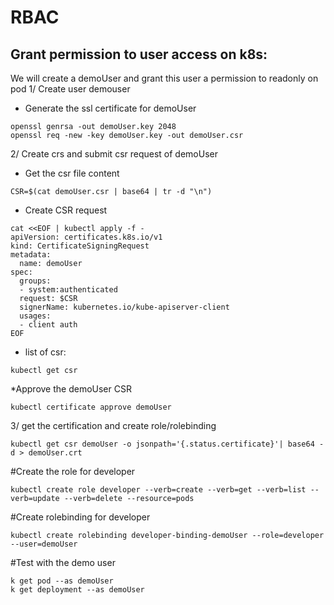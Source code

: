 # RBAC
## Grant permission to user access on k8s:
We will create a demoUser and grant this user a permission to readonly on pod 
1/ Create user demouser 
* Generate the ssl certificate for demoUser
```
openssl genrsa -out demoUser.key 2048
openssl req -new -key demoUser.key -out demoUser.csr 
```

2/ Create crs and submit csr request of demoUser

* Get the csr file content 
```
CSR=$(cat demoUser.csr | base64 | tr -d "\n")
```
* Create CSR request 
```
cat <<EOF | kubectl apply -f -
apiVersion: certificates.k8s.io/v1
kind: CertificateSigningRequest
metadata:
  name: demoUser
spec:
  groups:
  - system:authenticated
  request: $CSR
  signerName: kubernetes.io/kube-apiserver-client
  usages:
  - client auth
EOF
```
* list of csr: 
```
kubectl get csr
```
*Approve the demoUser CSR
```
kubectl certificate approve demoUser
```

3/ get the certification and create role/rolebinding
```
kubectl get csr demoUser -o jsonpath='{.status.certificate}'| base64 -d > demoUser.crt
```
#Create the role for developer
```
kubectl create role developer --verb=create --verb=get --verb=list --verb=update --verb=delete --resource=pods
```
#Create rolebinding for developer
```
kubectl create rolebinding developer-binding-demoUser --role=developer --user=demoUser
```

#Test with the demo user 
```
k get pod --as demoUser
k get deployment --as demoUser
```